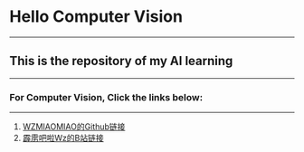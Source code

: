 # Hello Computer Vision
---
  ## This is the repository of my AI learning
  ---
  ### For Computer Vision, Click the links below:
  ---
  1. [WZMIAOMIAO的Github链接](https://github.com/WZMIAOMIAO/deep-learning-for-image-processing)
  2. [霹雳吧啦Wz的B站链接](https://space.bilibili.com/18161609)
